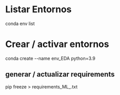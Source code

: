 # Listar Entornos
conda env list

# Crear / activar  entornos
conda create --name env_EDA python=3.9

## generar / actualizar requirements
pip freeze > requirements_ML_.txt